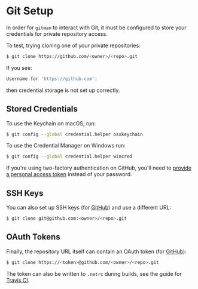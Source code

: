 # Git Setup

In order for `gitman` to interact with Git, it must be configured to store your credentials for private repository access.

To test, trying cloning one of your private repositories:

```sh
$ git clone https://github.com/<owner>/<repo>.git
```

If you see:

```sh
Username for 'https://github.com':
```

then credential storage is not set up correctly.

## Stored Credentials

To use the Keychain on macOS, run:

```sh
$ git config --global credential.helper osxkeychain
```

To use the Credential Manager on Windows run:

```sh
$ git config --global credential.helper wincred
```

If you're using two-factory authentication on GitHub, you'll need to [provide a personal access token](http://olivierlacan.com/posts/why-is-git-https-not-working-on-github/) instead of your password.

## SSH Keys

You can also set up SSH keys (for [GitHub](https://help.github.com/articles/generating-ssh-keys/)) and use a different URL:

```sh
$ git clone git@github.com:<owner>/<repo>.git
```

## OAuth Tokens

Finally, the repository URL itself can contain an OAuth token (for [GitHub](https://github.com/blog/1270-easier-builds-and-deployments-using-git-over-https-and-oauth)):

```sh
$ git clone https://<token>@github.com/<owner>/<repo>.git
```

The token can also be written to `.netrc` during builds, see the guide for [Travis CI](https://docs.travis-ci.com/user/private-dependencies/#API-Token).
